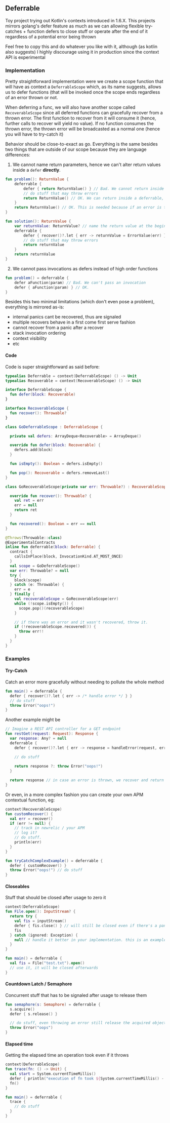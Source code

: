 ## Deferrable

Toy project trying out Kotlin's contexts introduced in 1.6.X. This projects mirrors golang's defer feature as much as we can allowing flexible try-catches + function defers to close stuff or operate after the end of it regardless of a potential error being thrown

Feel free to copy this and do whatever you like with it, although (as kotlin also suggests) I highly discourage using it in production since the context API is experimental

### Implementation
Pretty straightforward implementation were we create a scope function that will have as context a `DeferrableScope` which, as its name suggests, allows us to defer functions (that will be invoked once the scope ends regardless of an error thrown or not.

When deferring a func, we will also have another scope called `RecoverableScope` since all deferred functions can gracefully recover from a thrown error. The first function to recover from it will consume it (hence, further calls to recover will yield no value). If no function consumes the thrown error, the thrown error will be broadcasted as a normal one (hence you will have to try-catch it)

Behavior should be close-to-exact as go. Everything is the same besides two things that are outside of our scope because they are language differences:
1. We cannot name return parameters, hence we can't alter return values inside a `defer` **directly**.
```kt
fun problem(): ReturnValue {
    deferrable {
        defer { return ReturnValue() } // Bad. We cannot return inside a defer because language + contract's API limitations in interfaces/classes
        // do stuff that may throw errors
        return ReturnValue() // OK. We can return inside a deferrable, this works fine
    }
    return ReturnValue() // OK. This is needed because if an error is thrown and we recover, we will reach here.
}

fun solution(): ReturnValue {
    var returnValue: ReturnValue? // name the return value at the beginning.. "similar" to go named return values
    deferrable {
        defer { recover()?.let { err -> returnValue = ErrorValue(err) } }
        // do stuff that may throw errors
        return returnValue
    }
    return returnValue
}
```
2. We cannot pass invocations as defers instead of high order functions
```kt
fun problem() = deferrable {
    defer aFunction(param) // Bad. We can't pass an invocation
    defer { aFunction(param) } // OK.
}
```

Besides this two minimal limitations (which don't even pose a problem), everything is mirrored as-is:
- internal panics cant be recovered, thus are signaled
- multiple recovers behave in a first come first serve fashion
- cannot recover from a panic after a recover
- stack invocation ordering
- context visibility
- etc

#### Code
Code is super straightforward as said before:
```kt
typealias Deferrable = context(DeferrableScope) () -> Unit
typealias Recoverable = context(RecoverableScope) () -> Unit

interface DeferrableScope {
  fun defer(block: Recoverable)
}

interface RecoverableScope {
  fun recover(): Throwable?
}

class GoDeferrableScope : DeferrableScope {

  private val defers: ArrayDeque<Recoverable> = ArrayDeque()

  override fun defer(block: Recoverable) {
    defers.add(block)
  }

  fun isEmpty(): Boolean = defers.isEmpty()

  fun pop(): Recoverable = defers.removeLast()
}

class GoRecoverableScope(private var err: Throwable?) : RecoverableScope {

  override fun recover(): Throwable? {
    val ret = err
    err = null
    return ret
  }

  fun recovered(): Boolean = err == null
}

@Throws(Throwable::class)
@ExperimentalContracts
inline fun deferrable(block: Deferrable) {
  contract {
    callsInPlace(block, InvocationKind.AT_MOST_ONCE) 
  }
  val scope = GoDeferrableScope()
  var err: Throwable? = null
  try {
    block(scope)
  } catch (e: Throwable) {
    err = e
  } finally {
    val recoverableScope = GoRecoverableScope(err)
    while (!scope.isEmpty()) {
      scope.pop()(recoverableScope)
    }

    // if there was an error and it wasn't recovered, throw it.
    if (!recoverableScope.recovered()) {
      throw err!!
    }
  }
}
```

### Examples
#### Try-Catch
Catch an error more gracefully without needing to pollute the whole method
```kt
fun main() = deferrable {
  defer { recover()?.let { err -> /* handle error */ } }
  // do stuff
  throw Error("oops!")
}
```
Another example might be
```kt
// Imagine a REST API controller for a GET endpoint 
fun restGet(request: Request): Response {
  var response: Any? = null
  deferrable {
    defer { recover()?.let { err -> response = handleError(request, err) } }

    // do stuff
      
    return response ?: throw Error("oops!")
  }

  return response // in case an error is thrown, we recover and return here.
}
```

Or even, in a more complex fashion you can create your own APM contextual function, eg:
```kt
context(RecoverableScope)
fun customRecover() {
  val err = recover()
  if (err != null) {
    // track in newrelic / your APM
    // log it?
    // do stuff.
    println(err)
  }
}

fun tryCatchComplexExample() = deferrable {
  defer { customRecover() }
  throw Error("oops!") // do stuff
}
```

#### Closeables
Stuff that should be closed after usage to zero it
```kt
context(DeferrableScope)
fun File.open(): InputStream? {
  return try {
    val fis = inputStream()
    defer { fis.close() } // will still be closed even if there's a panic
    fis
  } catch (ignored: Exception) {
    null // handle it better in your implementation. this is an example :)
  }
}

fun main() = deferrable {
  val fis = File("test.txt").open()
  // use it, it will be closed afterwards
}
```

#### Countdown Latch / Semaphore
Concurrent stuff that has to be signaled after usage to release them
```kt
fun semaphore(s: Semaphore) = deferrable {
  s.acquire()
  defer { s.release() }

  // do stuff, even throwing an error still release the acquired object
  throw Error("oops")
}
```

#### Elapsed time
Getting the elapsed time an operation took even if it throws
```kt
context(DeferrableScope)
fun trace(fn: () -> Unit) {
  val start = System.currentTimeMillis()
  defer { println("execution of fn took ${System.currentTimeMillis() - start} ms") }
  fn()
}

fun main() = deferrable {
  trace {
    // do stuff
  }
}
```

